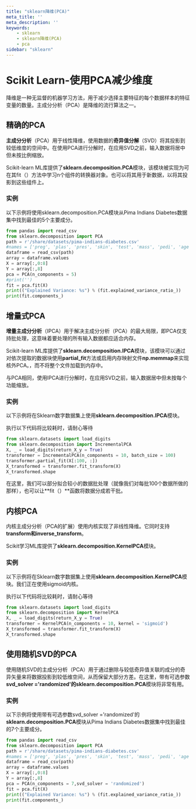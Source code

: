 ```yaml
---
title: "sklearn降维(PCA)"
meta_title: ''
meta_description: ''
keywords: 
    - sklearn
    - sklearn降维(PCA)
    - pca
sidebar: "sklearn"
---
```

# Scikit Learn-使用PCA减少维度

降维是一种无监督的机器学习方法，用于减少选择主要特征的每个数据样本的特征变量的数量。主成分分析（PCA）是降维的流行算法之一。

## 精确的PCA

**主成分分析**（PCA）用于线性降维，使用数据的**奇异值分解**（SVD）将其投影到较低维度的空间中。在使用PCA进行分解时，在应用SVD之前，输入数据将居中但未按比例缩放。

Scikit-learn ML库提供了**sklearn.decomposition.PCA**模块，该模块被实现为可在其fit（）方法中学习n个组件的转换器对象。也可以将其用于新数据，以将其投影到这些组件上。

### 实例

以下示例将使用sklearn.decomposition.PCA模块从Pima Indians Diabetes数据集中找到最佳的5个主要成分。

```python
from pandas import read_csv
from sklearn.decomposition import PCA
path = r'/share/datasets/pima-indians-diabetes.csv'
#names = ['preg', 'plas', 'pres', 'skin', 'test', 'mass', 'pedi', 'age', ‘class']
dataframe = read_csv(path)
array = dataframe.values
X = array[:,0:8]
Y = array[:,8]
pca = PCA(n_components = 5)
#print('')
fit = pca.fit(X)
print(("Explained Variance: %s") % (fit.explained_variance_ratio_))
print(fit.components_)
```
## 增量式PCA

**增量主成分分析**（IPCA）用于解决主成分分析（PCA）的最大局限，即PCA仅支持批处理，这意味着要处理的所有输入数据都应适合内存。

Scikit-learn ML库提供了**sklearn.decomposition.IPCA**模块，该模块可以通过对依次提取的数据块使用**partial_fit**方法或启用内存映射文件**np.memmap**来实现核外PCA。，而不将整个文件加载到内存中。

与PCA相同，使用IPCA进行分解时，在应用SVD之前，输入数据居中但未按每个功能缩放。

### 实例

以下示例将在Sklearn数字数据集上使用**sklearn.decomposition.IPCA**模块。

执行以下代码将比较耗时，请耐心等待

```python
from sklearn.datasets import load_digits
from sklearn.decomposition import IncrementalPCA
X, _ = load_digits(return_X_y = True)
transformer = IncrementalPCA(n_components = 10, batch_size = 100)
transformer.partial_fit(X[:100, :])
X_transformed = transformer.fit_transform(X)
X_transformed.shape
```
在这里，我们可以部分拟合较小的数据批处理（就像我们对每批100个数据所做的那样），也可以让**fit（）**函数将数据分成若干批。

## 内核PCA

内核主成分分析（PCA的扩展）使用内核实现了非线性降维。它同时支持**transform和inverse_transform**。

Scikit学习ML库提供了**sklearn.decomposition.KernelPCA**模块。

### 实例

以下示例将在Sklearn数字数据集上使用**sklearn.decomposition.KernelPCA**模块。我们正在使用sigmoid内核。

执行以下代码将比较耗时，请耐心等待

```python
from sklearn.datasets import load_digits
from sklearn.decomposition import KernelPCA
X, _ = load_digits(return_X_y = True)
transformer = KernelPCA(n_components = 10, kernel = 'sigmoid')
X_transformed = transformer.fit_transform(X)
X_transformed.shape
```


## 使用随机SVD的PCA

使用随机SVD的主成分分析（PCA）用于通过删除与较低奇异值关联的成分的奇异矢量来将数据投影到较低维空间，从而保留大部分方差。在这里，带有可选参数**svd_solver ='randomized'**的**sklearn.decomposition.PCA**模块将非常有用。

### 实例

以下示例将使用带有可选参数svd_solver ='randomized'的**sklearn.decomposition.PCA**模块从Pima Indians Diabetes数据集中找到最佳的7个主要成分。

```python
from pandas import read_csv
from sklearn.decomposition import PCA
path = r'/share/datasets/pima-indians-diabetes.csv'
#names = ['preg', 'plas', 'pres', 'skin', 'test', 'mass', 'pedi', 'age', 'class']
dataframe = read_csv(path)
array = dataframe.values
X = array[:,0:8]
Y = array[:,8]
pca = PCA(n_components = 7,svd_solver = 'randomized')
fit = pca.fit(X)
print(("Explained Variance: %s") % (fit.explained_variance_ratio_))
print(fit.components_)
```
<code class=backend-type backend-type=free></code>
<code class=gatsby-kernelname data-language=python></code>
<script type="text/javascript" src="https://cdn.freeaihub.com/asset/js/cell.js"></script>
